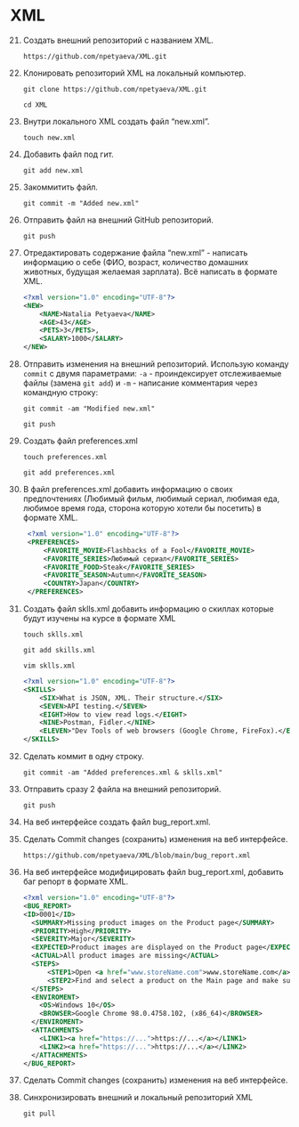# XML

21. Создать внешний репозиторий c названием XML.

    `https://github.com/npetyaeva/XML.git`
22. Клонировать репозиторий XML на локальный компьютер.

    `git clone https://github.com/npetyaeva/XML.git`
    
    `cd XML`
23. Внутри локального XML создать файл “new.xml”.

    `touch new.xml`
24. Добавить файл под гит.

    `git add new.xml`
25. Закоммитить файл.

    `git commit -m "Added new.xml"`
26. Отправить файл на внешний GitHub репозиторий.

    `git push`
27. Отредактировать содержание файла “new.xml” - написать информацию о себе (ФИО, возраст, количество домашних животных, будущая желаемая зарплата). Всё написать в формате XML.
    
    ```xml
    <?xml version="1.0" encoding="UTF-8"?>
    <NEW>
        <NAME>Natalia Petyaeva</NAME>
        <AGE>43</AGE>
        <PETS>3</PETS>,
        <SALARY>1000</SALARY>
    </NEW>
    ```
28. Отправить изменения на внешний репозиторий. Использую команду `commit` с двумя параметрами: `-а` - проиндексирует отслеживаемые файлы (замена `git add`) и `-m` - написание комментария через командную строку:

       `git commit -am "Modified new.xml"`
       
       `git push`
29. Создать файл preferences.xml

    `touch preferences.xml`
    
    `git add preferences.xml`
30. В файл preferences.xml добавить информацию о своих предпочтениях (Любимый фильм, любимый сериал, любимая еда, любимое время года, сторона которую хотели бы посетить) в формате XML.
   
       ```xml
        <?xml version="1.0" encoding="UTF-8"?>
        <PREFERENCES>
            <FAVORITE_MOVIE>Flashbacks of a Fool</FAVORITE_MOVIE>
            <FAVORITE_SERIES>Любимый сериал</FAVORITE_SERIES>
            <FAVORITE_FOOD>Steak</FAVORITE_SERIES>
            <FAVORITE_SEASON>Autumn</FAVORITE_SEASON>
            <COUNTRY>Japan</COUNTRY>
        </PREFERENCES>
       ```
31. Создать файл sklls.xml добавить информацию о скиллах которые будут изучены на курсе в формате XML

    `touch sklls.xml`
    
    `git add skills.xml`  
    
    `vim sklls.xml`
    
    ```xml
    <?xml version="1.0" encoding="UTF-8"?>
    <SKILLS>
        <SIX>What is JSON, XML. Their structure.</SIX>
        <SEVEN>API testing.</SEVEN>
        <EIGHT>How to view read logs.</EIGHT>
        <NINE>Postman, Fidler.</NINE>
        <ELEVEN>"Dev Tools of web browsers (Google Chrome, FireFox).</ELEVEN>
    </SKILLS>
    ```

32. Сделать коммит в одну строку.

       `git commit -am "Added preferences.xml & sklls.xml"`

33. Отправить сразу 2 файла на внешний репозиторий.

    `git push`
34. На веб интерфейсе создать файл bug_report.xml.
35. Сделать Commit changes (сохранить) изменения на веб интерфейсе.

       `https://github.com/npetyaeva/XML/blob/main/bug_report.xml`
35. На веб интерфейсе модифицировать файл bug_report.xml, добавить баг репорт в формате XML.
    
    ```xml
    <?xml version="1.0" encoding="UTF-8"?>
    <BUG_REPORT>
    <ID>0001</ID>
      <SUMMARY>Missing product images on the Product page</SUMMARY>
      <PRIORITY>High</PRIORITY>
      <SEVERITY>Major</SEVERITY>  
      <EXPECTED>Product images are displayed on the Product page</EXPECTED>  
      <ACTUAL>All product images are missing</ACTUAL>
      <STEPS>
          <STEP1>Open <a href="www.storeName.com">www.storeName.com</a></STEP1>
          <STEP2>Find and select a product on the Main page and make sure that the Product page has loaded</STEP2>
      </STEPS>
      <ENVIROMENT>
        <OS>Windows 10</OS>
        <BROWSER>Google Chrome 98.0.4758.102, (x86_64)</BROWSER>
      </ENVIROMENT>
      <ATTACHMENTS>
        <LINK1><a href="https://...">https://...</a></LINK1>
        <LINK2><a href="https://...">https://...</a></LINK2>
      </ATTACHMENTS>
    </BUG_REPORT>
    ```
36. Сделать Commit changes (сохранить) изменения на веб интерфейсе.
37. Синхронизировать внешний и локальный репозиторий XML

    `git pull`
